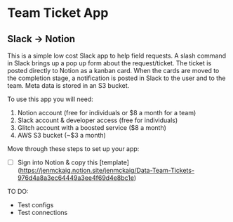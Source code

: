 # Team Ticket App
## Slack -> Notion 

This is a simple low cost Slack app to help field requests. A slash command in Slack brings up a pop up form about the request/ticket. The ticket is posted directly to Notion as a kanban card. When the cards are moved to the completion stage, a notification is posted in Slack to the user and to the team. Meta data is stored in an S3 bucket.

To use this app you will need:
1. Notion account (free for individuals or $8 a month for a team)
2. Slack account & developer access (free for individuals)
3. Glitch account with a boosted service ($8 a month)
4. AWS S3 bucket (~$3 a month)

Move through these steps to set up your app:
- [ ] Sign into Notion & copy this [template] (https://jenmckaig.notion.site/jenmckaig/Data-Team-Tickets-976d4a8a3ec64449a3ee4f69d4e8bc1e)

TO DO:
 - Test configs
 - Test connections
    


